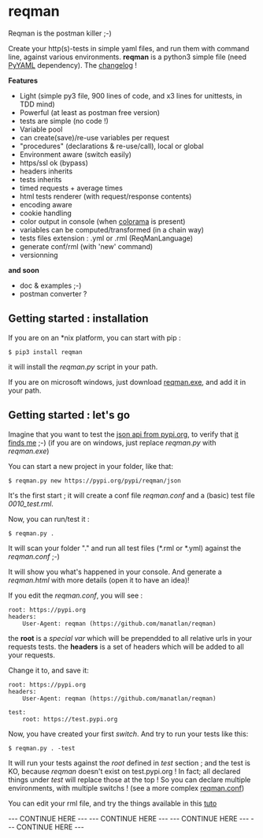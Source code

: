 # reqman
Reqman is the postman killer ;-)

Create your http(s)-tests in simple yaml files, and run them with command line, against various environments.
**reqman** is a python3 simple file (need [PyYAML](https://pypi.org/project/PyYAML/) dependency). The [changelog](https://github.com/manatlan/reqman/blob/master/changelog) !

**Features**
   * Light (simple py3 file, 900 lines of code, and x3 lines for unittests, in TDD mind)
   * Powerful (at least as postman free version)
   * tests are simple (no code !)
   * Variable pool
   * can create(save)/re-use variables per request
   * "procedures" (declarations & re-use/call), local or global
   * Environment aware (switch easily)
   * https/ssl ok (bypass)
   * headers inherits
   * tests inherits
   * timed requests + average times
   * html tests renderer (with request/response contents)
   * encoding aware
   * cookie handling
   * color output in console (when [colorama](https://pypi.org/project/colorama/) is present)
   * variables can be computed/transformed (in a chain way)
   * tests files extension : .yml or .rml (ReqManLanguage)
   * generate conf/rml (with 'new' command)
   * versionning

**and soon**
   * doc & examples ;-)
   * postman converter ?

## Getting started : installation

If you are on an *nix platform, you can start with pip :

    $ pip3 install reqman
it will install the _reqman.py_ script in your path.

If you are on microsoft windows, just download [reqman.exe](https://github.com/manatlan/reqman/tree/master/dist/reqman.exe), and add it in your path.

## Getting started : let's go

Imagine that you want to test the [json api from pypi.org](https://wiki.python.org/moin/PyPIJSON), to verify that [it finds me](https://pypi.org/pypi/reqman/json) ;-)
(if you are on windows, just replace _reqman.py_ with _reqman.exe_)

You can start a new project in your folder, like that:

    $ reqman.py new https://pypi.org/pypi/reqman/json
It's the first start ; it will create a conf file _reqman.conf_ and a (basic) test file _0010_test.rml_.

Now, you can run/test it :

    $ reqman.py .
It will scan your folder "." and run all test files (*.rml or *.yml) against the _reqman.conf_ ;-)

It will show you what's happened in your console. And generate a _reqman.html_ with more details (open it to have an idea)!

If you edit the _reqman.conf_, you will see :

    root: https://pypi.org
    headers:
        User-Agent: reqman (https://github.com/manatlan/reqman)

the **root** is a _special var_ which will be prependded to all relative urls in your requests tests.
the **headers** is a set of headers which will be added to all your requests.

Change it to, and save it:

    root: https://pypi.org
    headers:
        User-Agent: reqman (https://github.com/manatlan/reqman)
    
    test:
        root: https://test.pypi.org

Now, you have created your first _switch_. And try to run your tests like this:

    $ reqman.py . -test
It will run your tests against the _root_ defined in _test_ section ; and the test is KO, because _reqman_ doesn't exist on test.pypi.org !
In fact; all declared things under _test_ will replace those at the top ! So you can declare multiple environments, with multiple switchs ! 
(see a more complex [reqman.conf](https://github.com/manatlan/reqman/blob/master/examples/reqman.conf))

You can edit your rml file, and try the things available in this [tuto](https://github.com/manatlan/reqman/blob/master/examples/tuto.yml)


--- CONTINUE HERE ---
--- CONTINUE HERE ---
--- CONTINUE HERE ---
--- CONTINUE HERE ---


